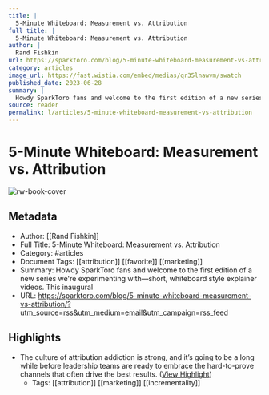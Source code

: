 ```yaml
---
title: |
  5-Minute Whiteboard: Measurement vs. Attribution
full_title: |
  5-Minute Whiteboard: Measurement vs. Attribution
author: |
  Rand Fishkin
url: https://sparktoro.com/blog/5-minute-whiteboard-measurement-vs-attribution/?utm_source=rss&utm_medium=email&utm_campaign=rss_feed
category: articles
image_url: https://fast.wistia.com/embed/medias/qr35lnawvm/swatch
published_date: 2023-06-28
summary: |
  Howdy SparkToro fans and welcome to the first edition of a new series we're experimenting with—short, whiteboard style explainer videos. This inaugural
source: reader
permalink: l/articles/5-minute-whiteboard-measurement-vs-attribution
---
```

# 5-Minute Whiteboard: Measurement vs. Attribution

![rw-book-cover](https://fast.wistia.com/embed/medias/qr35lnawvm/swatch)

## Metadata
- Author: [[Rand Fishkin]]
- Full Title: 5-Minute Whiteboard: Measurement vs. Attribution
- Category: #articles
- Document Tags: [[attribution]] [[favorite]] [[marketing]] 
- Summary: Howdy SparkToro fans and welcome to the first edition of a new series we're experimenting with—short, whiteboard style explainer videos. This inaugural
- URL: https://sparktoro.com/blog/5-minute-whiteboard-measurement-vs-attribution/?utm_source=rss&utm_medium=email&utm_campaign=rss_feed

## Highlights
- The culture of attribution addiction is strong, and it’s going to be a long while before leadership teams are ready to embrace the hard-to-prove channels that often drive the best results. ([View Highlight](https://read.readwise.io/read/01h4fzdydgzey9dqae2mnrgf59))
    - Tags: [[attribution]] [[marketing]] [[incrementality]] 


